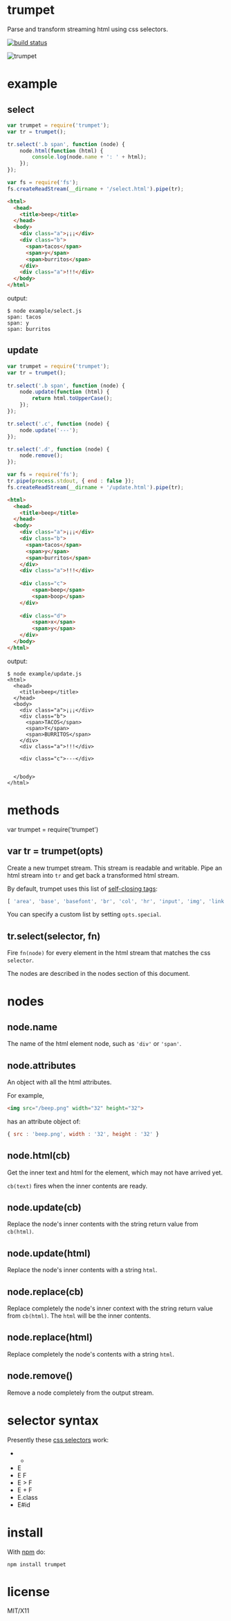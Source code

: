 trumpet
=======

Parse and transform streaming html using css selectors.

[![build status](https://secure.travis-ci.org/substack/node-trumpet.png)](http://travis-ci.org/substack/node-trumpet)

![trumpet](http://substack.net/images/trumpet.png)

example
=======

select
------

``` js
var trumpet = require('trumpet');
var tr = trumpet();

tr.select('.b span', function (node) {
    node.html(function (html) {
        console.log(node.name + ': ' + html);
    });
});

var fs = require('fs');
fs.createReadStream(__dirname + '/select.html').pipe(tr);
```

``` html
<html>
  <head>
    <title>beep</title>
  </head>
  <body>
    <div class="a">¡¡¡</div>
    <div class="b">
      <span>tacos</span>
      <span>y</span>
      <span>burritos</span>
    </div>
    <div class="a">!!!</div>
  </body>
</html>
```

output:

```
$ node example/select.js 
span: tacos
span: y
span: burritos
```

update
------

``` js
var trumpet = require('trumpet');
var tr = trumpet();
 
tr.select('.b span', function (node) {
    node.update(function (html) {
        return html.toUpperCase();
    });
});

tr.select('.c', function (node) {
    node.update('---');
});

tr.select('.d', function (node) {
    node.remove();
});

var fs = require('fs');
tr.pipe(process.stdout, { end : false });
fs.createReadStream(__dirname + '/update.html').pipe(tr);
```

``` html
<html>
  <head>
    <title>beep</title>
  </head>
  <body>
    <div class="a">¡¡¡</div>
    <div class="b">
      <span>tacos</span>
      <span>y</span>
      <span>burritos</span>
    </div>
    <div class="a">!!!</div>
    
    <div class="c">
        <span>beep</span>
        <span>boop</span>
    </div>
    
    <div class="d">
        <span>x</span>
        <span>y</span>
    </div>
  </body>
</html>
```

output:

```
$ node example/update.js
<html>
  <head>
    <title>beep</title>
  </head>
  <body>
    <div class="a">¡¡¡</div>
    <div class="b">
      <span>TACOS</span>
      <span>Y</span>
      <span>BURRITOS</span>
    </div>
    <div class="a">!!!</div>
    
    <div class="c">---</div>
    
    
  </body>
</html>
```

methods
=======

var trumpet = require('trumpet')

var tr = trumpet(opts)
----------------------

Create a new trumpet stream. This stream is readable and writable.
Pipe an html stream into `tr` and get back a transformed html stream.


By default, trumpet uses this list of
[self-closing tags](http://stackoverflow.com/questions/97522/what-are-all-the-valid-self-closing-tags-in-xhtml-as-implemented-by-the-major-b):

``` js
[ 'area', 'base', 'basefont', 'br', 'col', 'hr', 'input', 'img', 'link', 'meta' ]
```

You can specify a custom list by setting `opts.special`.

tr.select(selector, fn)
-----------------------

Fire `fn(node)` for every element in the html stream that matches the css
`selector`.

The nodes are described in the nodes section of this document.

nodes
=====

node.name
---------

The name of the html element node, such as `'div'` or `'span'`.

node.attributes
---------------

An object with all the html attributes.

For example,

``` html
<img src="/beep.png" width="32" height="32">
```

has an attribute object of:

``` js
{ src : 'beep.png', width : '32', height : '32' }
```

node.html(cb)
-------------

Get the inner text and html for the element, which may not have arrived yet.

`cb(text)` fires when the inner contents are ready.

node.update(cb)
---------------

Replace the node's inner contents with the string return value from `cb(html)`.

node.update(html)
-----------------

Replace the node's inner contents with a string `html`.

node.replace(cb)
----------------

Replace completely the node's inner context with the string return value from
`cb(html)`. The `html` will be the inner contents.

node.replace(html)
------------------

Replace completely the node's contents with a string `html`.

node.remove()
-------------

Remove a node completely from the output stream.

selector syntax
===============

Presently these [css selectors](http://www.w3.org/TR/CSS2/selector.html) work:

* *
* E
* E F
* E > F
* E + F
* E.class
* E#id

install
=======

With [npm](http://npmjs.org) do:

```
npm install trumpet
```

license
=======

MIT/X11
